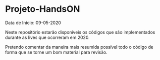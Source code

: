 # Projeto-HandsON

Data de Início: 09-05-2020

Neste repositório estarão disponíveis os códigos que são implementados durante as lives que ocorreram em 2020.

Pretendo comentar da maneira mais resumida possível todo o código de forma que se torne um bom material para revisão.

